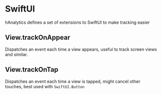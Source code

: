 
# SwiftUI
hAnalytics defines a set of extensions to SwiftUI to make tracking easier

## View.trackOnAppear
Dispatches an event each time a view appears, useful to track screen views and similar.

## View.trackOnTap
Dispatches an event each time a view is tapped, might cancel other touches, best used with `SwiftUI.Button`